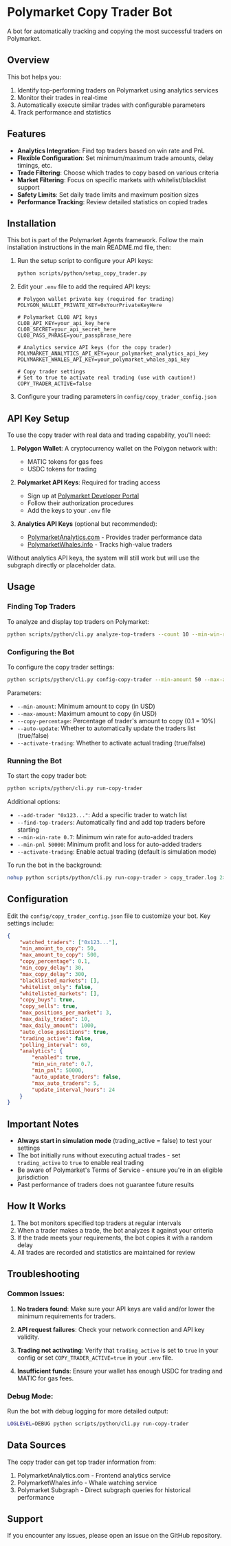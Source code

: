 # Polymarket Copy Trader Bot

A bot for automatically tracking and copying the most successful traders on Polymarket.

## Overview

This bot helps you:

1. Identify top-performing traders on Polymarket using analytics services
2. Monitor their trades in real-time
3. Automatically execute similar trades with configurable parameters
4. Track performance and statistics

## Features

- **Analytics Integration**: Find top traders based on win rate and PnL
- **Flexible Configuration**: Set minimum/maximum trade amounts, delay timings, etc.
- **Trade Filtering**: Choose which trades to copy based on various criteria
- **Market Filtering**: Focus on specific markets with whitelist/blacklist support
- **Safety Limits**: Set daily trade limits and maximum position sizes
- **Performance Tracking**: Review detailed statistics on copied trades

## Installation

This bot is part of the Polymarket Agents framework. Follow the main installation instructions in the main README.md file, then:

1. Run the setup script to configure your API keys:
   ```bash
   python scripts/python/setup_copy_trader.py
   ```

2. Edit your `.env` file to add the required API keys:
   ```
   # Polygon wallet private key (required for trading)
   POLYGON_WALLET_PRIVATE_KEY=0xYourPrivateKeyHere

   # Polymarket CLOB API keys
   CLOB_API_KEY=your_api_key_here
   CLOB_SECRET=your_api_secret_here
   CLOB_PASS_PHRASE=your_passphrase_here

   # Analytics service API keys (for the copy trader)
   POLYMARKET_ANALYTICS_API_KEY=your_polymarket_analytics_api_key
   POLYMARKET_WHALES_API_KEY=your_polymarket_whales_api_key

   # Copy trader settings
   # Set to true to activate real trading (use with caution!)
   COPY_TRADER_ACTIVE=false
   ```

3. Configure your trading parameters in `config/copy_trader_config.json`

## API Key Setup

To use the copy trader with real data and trading capability, you'll need:

1. **Polygon Wallet**: A cryptocurrency wallet on the Polygon network with:
   - MATIC tokens for gas fees
   - USDC tokens for trading

2. **Polymarket API Keys**: Required for trading access
   - Sign up at [Polymarket Developer Portal](https://docs.polymarket.com/)
   - Follow their authorization procedures
   - Add the keys to your `.env` file

3. **Analytics API Keys** (optional but recommended):
   - [PolymarketAnalytics.com](https://polymarketanalytics.com/) - Provides trader performance data
   - [PolymarketWhales.info](https://polymarketwhales.info/) - Tracks high-value traders

Without analytics API keys, the system will still work but will use the subgraph directly or placeholder data.

## Usage

### Finding Top Traders

To analyze and display top traders on Polymarket:

```bash
python scripts/python/cli.py analyze-top-traders --count 10 --min-win-rate 0.7 --min-pnl 50000
```

### Configuring the Bot

To configure the copy trader settings:

```bash
python scripts/python/cli.py config-copy-trader --min-amount 50 --max-amount 500 --copy-percentage 0.1
```

Parameters:
- `--min-amount`: Minimum amount to copy (in USD)
- `--max-amount`: Maximum amount to copy (in USD) 
- `--copy-percentage`: Percentage of trader's amount to copy (0.1 = 10%)
- `--auto-update`: Whether to automatically update the traders list (true/false)
- `--activate-trading`: Whether to activate actual trading (true/false)

### Running the Bot

To start the copy trader bot:

```bash
python scripts/python/cli.py run-copy-trader
```

Additional options:
- `--add-trader "0x123..."`: Add a specific trader to watch list
- `--find-top-traders`: Automatically find and add top traders before starting
- `--min-win-rate 0.7`: Minimum win rate for auto-added traders
- `--min-pnl 50000`: Minimum profit and loss for auto-added traders
- `--activate-trading`: Enable actual trading (default is simulation mode)

To run the bot in the background:

```bash
nohup python scripts/python/cli.py run-copy-trader > copy_trader.log 2>&1 &
```

## Configuration

Edit the `config/copy_trader_config.json` file to customize your bot. Key settings include:

```json
{
    "watched_traders": ["0x123..."],
    "min_amount_to_copy": 50,
    "max_amount_to_copy": 500,
    "copy_percentage": 0.1,
    "min_copy_delay": 30,
    "max_copy_delay": 300,
    "blacklisted_markets": [],
    "whitelist_only": false,
    "whitelisted_markets": [],
    "copy_buys": true,
    "copy_sells": true,
    "max_positions_per_market": 3,
    "max_daily_trades": 10,
    "max_daily_amount": 1000,
    "auto_close_positions": true,
    "trading_active": false,
    "polling_interval": 60,
    "analytics": {
        "enabled": true,
        "min_win_rate": 0.7,
        "min_pnl": 50000,
        "auto_update_traders": false,
        "max_auto_traders": 5,
        "update_interval_hours": 24
    }
}
```

## Important Notes

- **Always start in simulation mode** (trading_active = false) to test your settings
- The bot initially runs without executing actual trades - set `trading_active` to `true` to enable real trading
- Be aware of Polymarket's Terms of Service - ensure you're in an eligible jurisdiction
- Past performance of traders does not guarantee future results

## How It Works

1. The bot monitors specified top traders at regular intervals
2. When a trader makes a trade, the bot analyzes it against your criteria
3. If the trade meets your requirements, the bot copies it with a random delay
4. All trades are recorded and statistics are maintained for review

## Troubleshooting

### Common Issues:

1. **No traders found**: Make sure your API keys are valid and/or lower the minimum requirements for traders.

2. **API request failures**: Check your network connection and API key validity.

3. **Trading not activating**: Verify that `trading_active` is set to `true` in your config or set `COPY_TRADER_ACTIVE=true` in your `.env` file.

4. **Insufficient funds**: Ensure your wallet has enough USDC for trading and MATIC for gas fees.

### Debug Mode:

Run the bot with debug logging for more detailed output:

```bash
LOGLEVEL=DEBUG python scripts/python/cli.py run-copy-trader
```

## Data Sources

The copy trader can get top trader information from:

1. PolymarketAnalytics.com - Frontend analytics service
2. PolymarketWhales.info - Whale watching service
3. Polymarket Subgraph - Direct subgraph queries for historical performance

## Support

If you encounter any issues, please open an issue on the GitHub repository. 